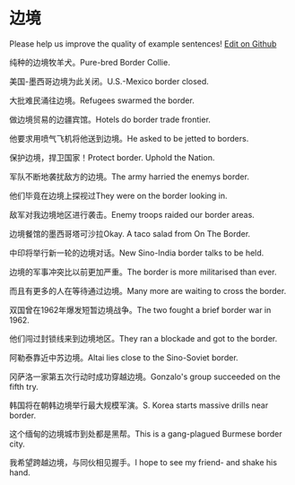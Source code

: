 # 边境

Please help us improve the quality of example sentences! [Edit on Github](https://github.com/jiyushe/jiyu-example-sentence-source/blob/main/chinese/bianjing.md)

<p><span class="chinese">纯种的边境牧羊犬。</span><span class="english">Pure-bred Border Collie.</span></p>

<p><span class="chinese">美国-墨西哥边境为此关闭。</span><span class="english">U.S.-Mexico border closed.</span></p>

<p><span class="chinese">大批难民涌往边境。</span><span class="english">Refugees swarmed the border.</span></p>

<p><span class="chinese">做边境贸易的边疆宾馆。</span><span class="english">Hotels do border trade frontier.</span></p>

<p><span class="chinese">他要求用喷气飞机将他送到边境。</span><span class="english">He asked to be jetted to borders.</span></p>

<p><span class="chinese">保护边境，捍卫国家！</span><span class="english">Protect border. Uphold the Nation.</span></p>

<p><span class="chinese">军队不断地袭扰敌方的边境。</span><span class="english">The army harried the enemys border.</span></p>

<p><span class="chinese">他们毕竟在边境上探视过</span><span class="english">They were on the border looking in.</span></p>

<p><span class="chinese">敌军对我边境地区进行袭击。</span><span class="english">Enemy troops raided our border areas.</span></p>

<p><span class="chinese">边境餐馆的墨西哥塔可沙拉</span><span class="english">Okay. A taco salad from On The Border.</span></p>

<p><span class="chinese">中印将举行新一轮的边境对话。</span><span class="english">New Sino-India border talks to be held.</span></p>

<p><span class="chinese">边境的军事冲突比以前更加严重。</span><span class="english">The border is more militarised than ever.</span></p>

<p><span class="chinese">而且有更多的人在等待通过边境。</span><span class="english">Many more are waiting to cross the border.</span></p>

<p><span class="chinese">双国曾在1962年爆发短暂边境战争。</span><span class="english">The two fought a brief border war in 1962.</span></p>

<p><span class="chinese">他们闯过封锁线来到边境地区。</span><span class="english">They ran a blockade and got to the border.</span></p>

<p><span class="chinese">阿勒泰靠近中苏边境。</span><span class="english">Altai lies close to the Sino-Soviet border.</span></p>

<p><span class="chinese">冈萨洛一家第五次行动时成功穿越边境。</span><span class="english">Gonzalo's group succeeded on the fifth try.</span></p>

<p><span class="chinese">韩国将在朝韩边境举行最大规模军演。</span><span class="english">S. Korea starts massive drills near border.</span></p>

<p><span class="chinese">这个缅甸的边境城市到处都是黑帮。</span><span class="english">This is a gang-plagued Burmese border city.</span></p>

<p><span class="chinese">我希望跨越边境，与同伙相见握手。</span><span class="english">I hope to see my friend- and shake his hand.</span></p>


